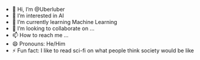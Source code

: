 - 👋 Hi, I’m @Uberluber
- 👀 I’m interested in AI
- 🌱 I’m currently learning Machine Learning
- 💞️ I’m looking to collaborate on ...
- 📫 How to reach me ...
- 😄 Pronouns: He/Him
- ⚡ Fun fact: I like to read sci-fi on what people think society would be like

<!---
Uberluber/Uberluber is a ✨ special ✨ repository because its `README.md` (this file) appears on your GitHub profile.
You can click the Preview link to take a look at your changes.
--->
